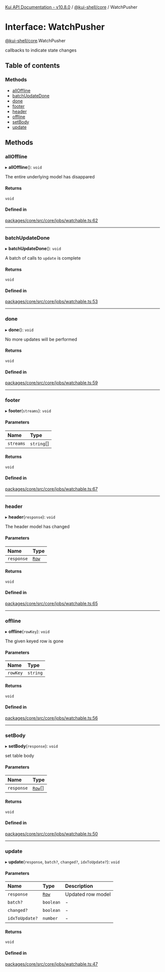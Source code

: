 [Kui API Documentation - v10.8.0](../README.md) / [@kui-shell/core](../modules/kui_shell_core.md) / WatchPusher

# Interface: WatchPusher

[@kui-shell/core](../modules/kui_shell_core.md).WatchPusher

callbacks to indicate state changes

## Table of contents

### Methods

- [allOffline](kui_shell_core.WatchPusher.md#alloffline)
- [batchUpdateDone](kui_shell_core.WatchPusher.md#batchupdatedone)
- [done](kui_shell_core.WatchPusher.md#done)
- [footer](kui_shell_core.WatchPusher.md#footer)
- [header](kui_shell_core.WatchPusher.md#header)
- [offline](kui_shell_core.WatchPusher.md#offline)
- [setBody](kui_shell_core.WatchPusher.md#setbody)
- [update](kui_shell_core.WatchPusher.md#update)

## Methods

### allOffline

▸ **allOffline**(): `void`

The entire underlying model has disappared

#### Returns

`void`

#### Defined in

[packages/core/src/core/jobs/watchable.ts:62](https://github.com/kubernetes-sigs/kui/blob/kui/packages/core/src/core/jobs/watchable.ts#L62)

---

### batchUpdateDone

▸ **batchUpdateDone**(): `void`

A batch of calls to `update` is complete

#### Returns

`void`

#### Defined in

[packages/core/src/core/jobs/watchable.ts:53](https://github.com/kubernetes-sigs/kui/blob/kui/packages/core/src/core/jobs/watchable.ts#L53)

---

### done

▸ **done**(): `void`

No more updates will be performed

#### Returns

`void`

#### Defined in

[packages/core/src/core/jobs/watchable.ts:59](https://github.com/kubernetes-sigs/kui/blob/kui/packages/core/src/core/jobs/watchable.ts#L59)

---

### footer

▸ **footer**(`streams`): `void`

#### Parameters

| Name      | Type       |
| :-------- | :--------- |
| `streams` | `string`[] |

#### Returns

`void`

#### Defined in

[packages/core/src/core/jobs/watchable.ts:67](https://github.com/kubernetes-sigs/kui/blob/kui/packages/core/src/core/jobs/watchable.ts#L67)

---

### header

▸ **header**(`response`): `void`

The header model has changed

#### Parameters

| Name       | Type                                      |
| :--------- | :---------------------------------------- |
| `response` | [`Row`](../classes/kui_shell_core.Row.md) |

#### Returns

`void`

#### Defined in

[packages/core/src/core/jobs/watchable.ts:65](https://github.com/kubernetes-sigs/kui/blob/kui/packages/core/src/core/jobs/watchable.ts#L65)

---

### offline

▸ **offline**(`rowKey`): `void`

The given keyed row is gone

#### Parameters

| Name     | Type     |
| :------- | :------- |
| `rowKey` | `string` |

#### Returns

`void`

#### Defined in

[packages/core/src/core/jobs/watchable.ts:56](https://github.com/kubernetes-sigs/kui/blob/kui/packages/core/src/core/jobs/watchable.ts#L56)

---

### setBody

▸ **setBody**(`response`): `void`

set table body

#### Parameters

| Name       | Type                                        |
| :--------- | :------------------------------------------ |
| `response` | [`Row`](../classes/kui_shell_core.Row.md)[] |

#### Returns

`void`

#### Defined in

[packages/core/src/core/jobs/watchable.ts:50](https://github.com/kubernetes-sigs/kui/blob/kui/packages/core/src/core/jobs/watchable.ts#L50)

---

### update

▸ **update**(`response`, `batch?`, `changed?`, `idxToUpdate?`): `void`

#### Parameters

| Name           | Type                                      | Description       |
| :------------- | :---------------------------------------- | :---------------- |
| `response`     | [`Row`](../classes/kui_shell_core.Row.md) | Updated row model |
| `batch?`       | `boolean`                                 | -                 |
| `changed?`     | `boolean`                                 | -                 |
| `idxToUpdate?` | `number`                                  | -                 |

#### Returns

`void`

#### Defined in

[packages/core/src/core/jobs/watchable.ts:47](https://github.com/kubernetes-sigs/kui/blob/kui/packages/core/src/core/jobs/watchable.ts#L47)
